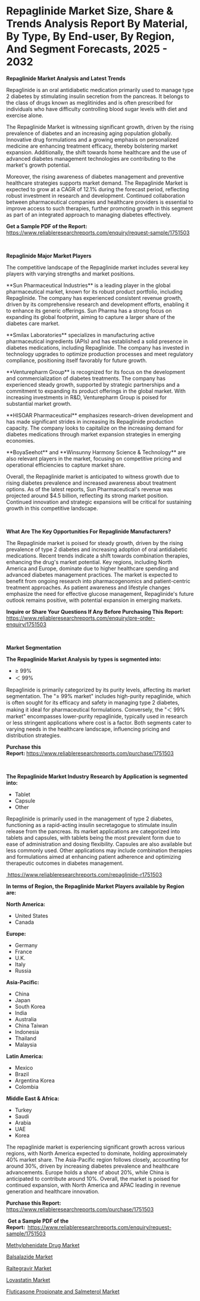 <p><h1>Repaglinide Market Size, Share & Trends Analysis Report By Material, By Type, By End-user, By Region, And Segment Forecasts, 2025 - 2032</h1></p><p><strong>Repaglinide Market Analysis and Latest Trends</strong></p>
<p><p>Repaglinide is an oral antidiabetic medication primarily used to manage type 2 diabetes by stimulating insulin secretion from the pancreas. It belongs to the class of drugs known as meglitinides and is often prescribed for individuals who have difficulty controlling blood sugar levels with diet and exercise alone. </p><p>The Repaglinide Market is witnessing significant growth, driven by the rising prevalence of diabetes and an increasing aging population globally. Innovative drug formulations and a growing emphasis on personalized medicine are enhancing treatment efficacy, thereby bolstering market expansion. Additionally, the shift towards home healthcare and the use of advanced diabetes management technologies are contributing to the market's growth potential.</p><p>Moreover, the rising awareness of diabetes management and preventive healthcare strategies supports market demand. The Repaglinide Market is expected to grow at a CAGR of 12.1% during the forecast period, reflecting robust investment in research and development. Continued collaboration between pharmaceutical companies and healthcare providers is essential to improve access to such therapies, further promoting growth in this segment as part of an integrated approach to managing diabetes effectively.</p></p>
<p><strong>Get a Sample PDF of the Report:&nbsp;</strong> <a href="https://www.reliableresearchreports.com/enquiry/request-sample/1751503?utm_campaign=28&utm_medium=2&utm_source=Github&utm_content=ia&utm_term=08032025&utm_id=repaglinide">https://www.reliableresearchreports.com/enquiry/request-sample/1751503</a></p>
<p>&nbsp;</p>
<p><strong>Repaglinide Major Market Players</strong></p>
<p><p>The competitive landscape of the Repaglinide market includes several key players with varying strengths and market positions. </p><p>**Sun Pharmaceutical Industries** is a leading player in the global pharmaceutical market, known for its robust product portfolio, including Repaglinide. The company has experienced consistent revenue growth, driven by its comprehensive research and development efforts, enabling it to enhance its generic offerings. Sun Pharma has a strong focus on expanding its global footprint, aiming to capture a larger share of the diabetes care market.</p><p>**Smilax Laboratories** specializes in manufacturing active pharmaceutical ingredients (APIs) and has established a solid presence in diabetes medications, including Repaglinide. The company has invested in technology upgrades to optimize production processes and meet regulatory compliance, positioning itself favorably for future growth.</p><p>**Venturepharm Group** is recognized for its focus on the development and commercialization of diabetes treatments. The company has experienced steady growth, supported by strategic partnerships and a commitment to expanding its product offerings in the global market. With increasing investments in R&D, Venturepharm Group is poised for substantial market growth.</p><p>**HISOAR Pharmaceutical** emphasizes research-driven development and has made significant strides in increasing its Repaglinide production capacity. The company looks to capitalize on the increasing demand for diabetes medications through market expansion strategies in emerging economies.</p><p>**BoyaSeehot** and **Winsunny Harmony Science & Technology** are also relevant players in the market, focusing on competitive pricing and operational efficiencies to capture market share.</p><p>Overall, the Repaglinide market is anticipated to witness growth due to rising diabetes prevalence and increased awareness about treatment options. As of the latest reports, Sun Pharmaceutical's revenue was projected around $4.5 billion, reflecting its strong market position. Continued innovation and strategic expansions will be critical for sustaining growth in this competitive landscape.</p></p>
<p>&nbsp;</p>
<p><strong>What Are The Key Opportunities For Repaglinide Manufacturers?</strong></p>
<p><p>The Repaglinide market is poised for steady growth, driven by the rising prevalence of type 2 diabetes and increasing adoption of oral antidiabetic medications. Recent trends indicate a shift towards combination therapies, enhancing the drug's market potential. Key regions, including North America and Europe, dominate due to higher healthcare spending and advanced diabetes management practices. The market is expected to benefit from ongoing research into pharmacogenomics and patient-centric treatment approaches. As patient awareness and lifestyle changes emphasize the need for effective glucose management, Repaglinide's future outlook remains positive, with potential expansion in emerging markets.</p></p>
<p><strong>Inquire or Share Your Questions If Any Before Purchasing This Report:</strong> <a href="https://www.reliableresearchreports.com/enquiry/pre-order-enquiry/1751503?utm_campaign=28&utm_medium=2&utm_source=Github&utm_content=ia&utm_term=08032025&utm_id=repaglinide">https://www.reliableresearchreports.com/enquiry/pre-order-enquiry/1751503</a></p>
<p>&nbsp;</p>
<p><strong>Market Segmentation</strong></p>
<p><strong>The Repaglinide Market Analysis by types is segmented into:</strong></p>
<p><ul><li>≥ 99%</li><li>＜ 99%</li></ul></p>
<p><p>Repaglinide is primarily categorized by its purity levels, affecting its market segmentation. The "≥ 99% market" includes high-purity repaglinide, which is often sought for its efficacy and safety in managing type 2 diabetes, making it ideal for pharmaceutical formulations. Conversely, the "＜ 99% market" encompasses lower-purity repaglinide, typically used in research or less stringent applications where cost is a factor. Both segments cater to varying needs in the healthcare landscape, influencing pricing and distribution strategies.</p></p>
<p><strong>Purchase this Report:&nbsp;</strong><a href="https://www.reliableresearchreports.com/purchase/1751503?utm_campaign=28&utm_medium=2&utm_source=Github&utm_content=ia&utm_term=08032025&utm_id=repaglinide">https://www.reliableresearchreports.com/purchase/1751503</a></p>
<p>&nbsp;</p>
<p><strong>The Repaglinide Market Industry Research by Application is segmented into:</strong></p>
<p><ul><li>Tablet</li><li>Capsule</li><li>Other</li></ul></p>
<p><p>Repaglinide is primarily used in the management of type 2 diabetes, functioning as a rapid-acting insulin secretagogue to stimulate insulin release from the pancreas. Its market applications are categorized into tablets and capsules, with tablets being the most prevalent form due to ease of administration and dosing flexibility. Capsules are also available but less commonly used. Other applications may include combination therapies and formulations aimed at enhancing patient adherence and optimizing therapeutic outcomes in diabetes management.</p></p>
<p><a href="https://www.reliableresearchreports.com/repaglinide-r1751503?utm_campaign=28&utm_medium=2&utm_source=Github&utm_content=ia&utm_term=08032025&utm_id=repaglinide">&nbsp;https://www.reliableresearchreports.com/repaglinide-r1751503</a></p>
<p><strong>In terms of Region, the Repaglinide Market Players available by Region are:</strong></p>
<p>
    <p> <strong> North America: </strong>
        <ul>
            <li>United States</li>
            <li>Canada</li>
        </ul>
        </p> 
    <p> <strong> Europe: </strong>
        <ul>
            <li>Germany</li>
            <li>France</li>
            <li>U.K.</li>
            <li>Italy</li>
            <li>Russia</li>
        </ul>
        </p> 
    <p> <strong> Asia-Pacific: </strong>
        <ul>
            <li>China</li>
            <li>Japan</li>
            <li>South Korea</li>
            <li>India</li>
            <li>Australia</li>
            <li>China Taiwan</li>
            <li>Indonesia</li>
            <li>Thailand</li>
            <li>Malaysia</li>
        </ul>
        </p> 
    <p> <strong> Latin America: </strong>
        <ul>
            <li>Mexico</li>
            <li>Brazil</li>
            <li>Argentina Korea</li>
            <li>Colombia</li>
        </ul>
        </p> 
    <p> <strong> Middle East & Africa: </strong>
        <ul>
            <li>Turkey</li>
            <li>Saudi</li>
            <li>Arabia</li>
            <li>UAE</li>
            <li>Korea</li>
        </ul>
    </p>
    </p>
<p><p>The repaglinide market is experiencing significant growth across various regions, with North America expected to dominate, holding approximately 40% market share. The Asia-Pacific region follows closely, accounting for around 30%, driven by increasing diabetes prevalence and healthcare advancements. Europe holds a share of about 20%, while China is anticipated to contribute around 10%. Overall, the market is poised for continued expansion, with North America and APAC leading in revenue generation and healthcare innovation.</p></p>
<p><strong>Purchase this Report: </strong><a href="https://www.reliableresearchreports.com/purchase/1751503?utm_campaign=28&utm_medium=2&utm_source=Github&utm_content=ia&utm_term=08032025&utm_id=repaglinide">https://www.reliableresearchreports.com/purchase/1751503</a></p>
<p>&nbsp;<strong>Get a Sample PDF of the Report:&nbsp;&nbsp;</strong><a href="https://www.reliableresearchreports.com/enquiry/request-sample/1751503?utm_campaign=28&utm_medium=2&utm_source=Github&utm_content=ia&utm_term=08032025&utm_id=repaglinide">https://www.reliableresearchreports.com/enquiry/request-sample/1751503</a></p>
<p><strong></strong></p>
<p><p><a href="https://github.com/abexjeliti/Market-Research-Report-List-1/blob/main/methylphenidate-drug-market.md?utm_campaign=28&utm_medium=2&utm_source=Github&utm_content=ia&utm_term=08032025&utm_id=repaglinide">Methylphenidate Drug Market</a></p><p><a href="https://github.com/luarbpurwal/Market-Research-Report-List-1/blob/main/balsalazide-market.md?utm_campaign=28&utm_medium=2&utm_source=Github&utm_content=ia&utm_term=08032025&utm_id=repaglinide">Balsalazide Market</a></p><p><a href="https://github.com/rreynagjysma65/Market-Research-Report-List-1/blob/main/raltegravir-market.md?utm_campaign=28&utm_medium=2&utm_source=Github&utm_content=ia&utm_term=08032025&utm_id=repaglinide">Raltegravir Market</a></p><p><a href="https://github.com/dibesnayee/Market-Research-Report-List-1/blob/main/lovastatin-market.md?utm_campaign=28&utm_medium=2&utm_source=Github&utm_content=ia&utm_term=08032025&utm_id=repaglinide">Lovastatin Market</a></p><p><a href="https://github.com/vassihucz/Market-Research-Report-List-1/blob/main/fluticasone-propionate-and-salmeterol-market.md?utm_campaign=28&utm_medium=2&utm_source=Github&utm_content=ia&utm_term=08032025&utm_id=repaglinide">Fluticasone Propionate and Salmeterol Market</a></p></p>
